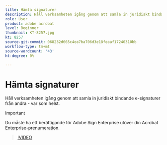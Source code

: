 ```yaml
---
title: Hämta signaturer
description: Håll verksamheten igång genom att samla in juridiskt bindande e-signaturer från andra - från var som helst
role: User
product: adobe acrobat
level: Beginner
thumbnail: KT-8257.jpg
kt: 8257
source-git-commit: 068232d665c4ea7ba706d3e18feaaf17240310bb
workflow-type: tm+mt
source-wordcount: '43'
ht-degree: 0%

---
```


# Hämta signaturer

Håll verksamheten igång genom att samla in juridiskt bindande e-signaturer från andra - var som helst.

>[!IMPORTANT]
>
>Du måste ha ett berättigande för Adobe Sign Enterprise utöver din Acrobat Enterprise-prenumeration.

>[!VIDEO](https://video.tv.adobe.com/v/338359?hidetitle=true)
